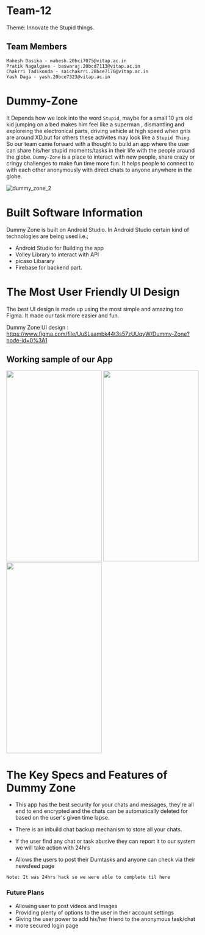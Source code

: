 # Team-12
Theme: Innovate the Stupid things.

## Team Members
```
Mahesh Dasika - mahesh.20bci7075@vitap.ac.in
Pratik Nagalgave - baswaraj.20bcd7113@vitap.ac.in
Chakrri Tadikonda - saichakrri.20bce7170@vitap.ac.in
Yash Daga - yash.20bce7323@vitap.ac.in
```
# Dummy-Zone
It Depends how we look into the word `Stupid`, maybe for a small 10 yrs old kid jumping on a bed makes him feel like a superman , dismantling and exploreing the electronical parts, driving vehicle at high speed when grils are around XD,but for others these activites may look like a `Stupid Thing`. So our team came forward with a thought to build an app where the user can share his/her stupid moments/tasks in their life with the people around the globe. 
`Dummy-Zone` is a place to interact with new people, share crazy or cringy  challenges to make fun time more fun. It helps people to connect to with each other anonymously with direct chats to anyone anywhere in the globe.


![dummy_zone_2](https://user-images.githubusercontent.com/70372465/152833110-efaa6958-0fa6-47d6-b41a-a92ab14fa720.png)


# Built Software Information

Dummy Zone is built on Android Studio. In Android Studio certain kind of technologies are being used i.e.;
- Android Studio for Building the app
- Volley Library to interact with API
- picaso Libarary
- Firebase for backend part.  

# The Most User Friendly UI Design 

The best UI design is made up using the most simple and amazing too Figma. It made our task more easier and fun.  

Dummy Zone UI design : https://www.figma.com/file/UuSLaambk44t3s57zUUqyW/Dummy-Zone?node-id=0%3A1
## Working sample of our App
<img src="https://user-images.githubusercontent.com/77436328/152841875-c6883144-cd80-4d66-a2ad-6fb88f506fd1.png" width="250" height="500">    <img src="https://user-images.githubusercontent.com/77436328/152840901-7b3f1da0-3eb2-4627-b116-652b548c37fe.png" width="250" height="500">
    <img src="https://user-images.githubusercontent.com/77436328/152841453-2a916580-0130-4832-862d-6cde535a5296.png" width="250" height="500">

# The Key Specs and Features of Dummy Zone 

- This app has the best security for your chats and messages, they're all end to end encrypted and the chats can be automatically deleted for based on the user's given time lapse. 

- There is an inbuild chat backup mechanism to store all your chats.

- If the user find any chat or task abusive they can report it to our system we will take action with 24hrs

- Allows the users to post their Dumtasks and anyone can check via their newsfeed page

``` Note: It was 24hrs hack so we were able to complete til here ```

### Future Plans
- Allowing user to post videos and Images
- Providing plenty of options to the user in their account settings
- Giving the user power to add his/her friend to the anonymous task/chat
- more secured login page
